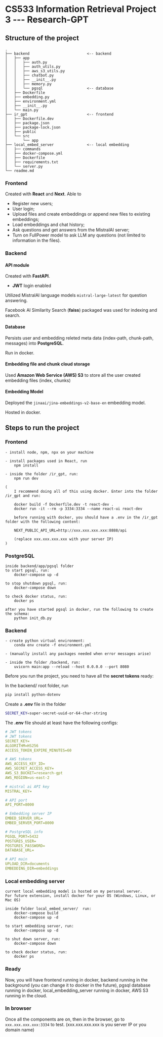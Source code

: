 # CS533 Information Retrieval Project 3 --- Research-GPT

## Structure of the project
``` bash.
.
├── backend                          <-- backend
│   ├── app
│   │   ├── auth.py
│   │   ├── auth_utils.py
│   │   ├── aws_s3_utils.py
│   │   ├── chatbot.py
│   │   ├── __init__.py
│   │   ├── memory.py
│   │   └── pgsql                    <-- database
│   ├── Dockerfile
│   ├── embedding.py
│   ├── environment.yml
│   ├── __init__.py
│   └── main.py
├── ir_gpt                           <-- frontend
│   ├── Dockerfile.dev
│   ├── package.json
│   ├── package-lock.json
│   ├── public
│   └── src
│       └── app
├── local_embed_server               <-- local embedding
│   ├── commands
│   ├── docker-compose.yml
│   ├── Dockerfile
│   ├── requirements.txt
│   └── server.py
└── readme.md
```


### Frontend
Created with **React** and **Next**. Able to
- Register new users;
- User login;
- Upload files and create embeddings or append new files to existing embeddings;
- Load embeddings and chat history;
- Ask questions and get answers from the MistralAI server;
- Turn on FullPower model to ask LLM any questions (not limited to information in the files).



### Backend
#### API module

Created with **FastAPI**.

- **JWT** login enabled 

Utilized MistralAI language models `mistral-large-latest` for question answering.

Facebook AI Similarity Search (**faiss**) packaged was used for indexing and search.


#### Database
Persists user and embedding releted meta data (index-path, chunk-path, messages) into **PostgreSQL**.

Run in docker.

#### Embedding file and chunk cloud storage

Used **Amazon Web Service (AWS) S3** to store all the user created embedding files (index, chunks)


#### Embedding Model
Deployed the `jinaai/jina-embeddings-v2-base-en` embedding model.

Hosted in docker.

## Steps to run the project

### Frontend
    - install node, npm, npx on your machine
  
    - install packages used in React, run
        npm install

    - inside the folder /ir_gpt, run:
        npm run dev

    (
        I recommend doing all of this using docker. Enter into the folder /ir_gpt and run:
        
        docker build -f Dockerfile.dev -t react-dev .
        docker run -it --rm -p 3334:3334 --name react-ui react-dev

        before running with docker, you should have a .env in the /ir_gpt folder with the following content:

        NEXT_PUBLIC_API_URL=http://xxx.xxx.xxx.xxx:8888/api

        (replace xxx.xxx.xxx.xxx with your server IP)
    )
### PostgreSQL
    inside backend/app/pgsql folder
    to start pgsql, run:
        docker-compose up -d

    to stop shutdown pgsql, run:
        docker-compose down
    
    to check docker status, run:
        docker ps

    after you have started pgsql in docker, run the following to create the schema:
        python init_db.py

### Backend
    - create python virtual environment:
        conda env create -f environment.yml

    - (manually install any packages needed when error messages arise)

    - inside the folder /backend, run:
        uvicorn main:app --reload --host 0.0.0.0 --port 8080

Before you run the project, you need to have all the **secret tokens** ready:

In the backend/ root folder, run

``` bash
pip install python-dotenv
```

Create a **.env** file in the folder

``` bash
SECRET_KEY=super-secret-uuid-or-64-char-string
```

The **.env** file should at least have the following configs:

``` yml
# JWT tokens 
# JWT tokens 
SECRET_KEY=
ALGORITHM=HS256
ACCESS_TOKEN_EXPIRE_MINUTES=60

# AWS tokens
AWS_ACCESS_KEY_ID=
AWS_SECRET_ACCESS_KEY=
AWS_S3_BUCKET=research-gpt
AWS_REGION=us-east-2

# mistral ai API key
MISTRAL_KEY=

# API port
API_PORT=8000

# Embedding server IP
EMBED_SERVER_URL=
EMBED_SERVER_PORT=8000

# PostgreSQL info
PGSQL_PORT=5432
POSTGRES_USER=
POSTGRES_PASSWORD=
DATABASE_URL=

# API main
UPLOAD_DIR=documents
EMBEDDING_DIR=embeddings

```


### Local embedding server
    current local embedding model is hosted on my personal server.
    For future extension, install docker for your OS (Windows, Linux, or Mac OS)

    inside folder local_embed_server/  run: 
        docker-compose build
        docker-compose up -d
    
    to start embedding server, run:
        docker-compose up -d 
    
    to shut down server, run:
        docker-compose down

    to check docker status, run:
        docker ps


### Ready
Now, you will have frontend running in docker, backend running in the background (you can change it to docker in the future), pgsql database running in docker, local_embedding_server running in docker, AWS S3 running in the cloud. 

### In browser
Once all the components are on, then in the browser, go to `xxx.xxx.xxx.xxx:3334` to test. (xxx.xxx.xxx.xxx is you server IP or you domain name)